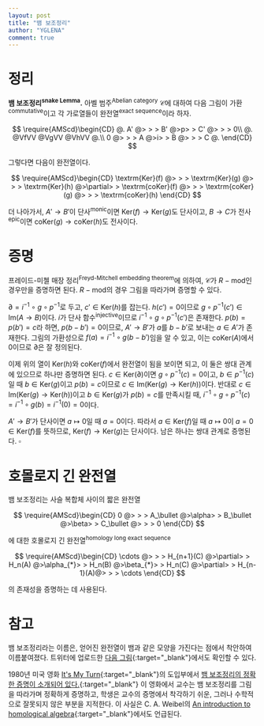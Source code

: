 ```yaml
---
layout: post
title: "뱀 보조정리"
author: "YGLENA"
comment: true
---
```

# 정리
**뱀 보조정리<sup>snake Lemma</sup>.** 아벨 범주<sup>Abelian category</sup> $\mathcal{C}$에 대하여 다음 그림이 가환<sup>commutative</sup>이고 각 가로열들이 완전열<sup>exact sequence</sup>이라 하자.

$$
\require{AMScd}\begin{CD}
  @.  A'  @> > >  B'  @>p> > C' @> > > 0\\
@.      @VfVV       @VgVV      @VhVV       @.\\
0 @> > >  A   @>i> >  B   @> > > C  @. 
\end{CD}
$$

그렇다면 다음이 완전열이다.

$$
\require{AMScd}\begin{CD}
\textrm{Ker}(f) @> > > \textrm{Ker}(g) @> > > \textrm{Ker}(h) @>\partial> > \textrm{coKer}(f) @> > > \textrm{coKer}(g) @> > > \textrm{coKer}(h)
\end{CD}
$$

더 나아가서, $A'\rightarrow B'$이 단사<sup>monic</sup>이면 $\mathrm{Ker}(f)\rightarrow \mathrm{Ker}(g)$도 단사이고, $B\rightarrow C$가 전사<sup>epic</sup>이면 $\mathrm{coKer}(g)\rightarrow \mathrm{coKer}(h)$도 전사이다.

# 증명
프레이드-미첼 매장 정리<sup>Freyd-Mitchell embedding theorem</sup>에 의하여, $\mathcal{C}$가 $R-\textrm{mod}$인 경우만을 증명하면 된다. $R-\textrm{mod}$의 경우 그림을 따라가며 증명할 수 있다.

$\partial=i^{-1}\circ g\circ p^{-1}$로 두고, $c'\in \mathrm{Ker}(h)$를 잡는다. $h(c')=0$이므로 $g\circ p^{-1}(c')\in\mathrm{Im}(A\rightarrow B)$이다. $i$가 단사 함수<sup>injective</sup>이므로 $i^{-1}\circ g\circ p^{-1}(c')$은 존재한다. $p(b)=p(b')=c$라 하면, $p(b-b')=0$이므로, $A'\rightarrow B'$가 $a$를 $b-b'$로 보내는 $a\in A'$가 존재한다. 그림의 가환성으로 $f(a)=i^{-1}\circ g(b-b')$임을 알 수 있고, 이는 $\mathrm{coKer}(A)$에서 0이므로 $\partial$은 잘 정의된다.

이제 위의 열이 $\mathrm{Ker}(h)$와 $\mathrm{coKer}(f)$에서 완전열이 됨을 보이면 되고, 이 둘은 쌍대 관계에 있으므로 하나만 증명하면 된다. $c\in \mathrm{Ker}(\partial)$이면 $g\circ p^{-1}(c)=0$이고, $b\in p^{-1}(c)$일 때 $b\in \mathrm{Ker}(g)$이고 $p(b)=c$이므로 $c\in \mathrm{Im}(\mathrm{Ker}(g)\rightarrow \mathrm{Ker}(h))$이다. 반대로 $c\in \mathrm{Im}(\mathrm{Ker}(g)\rightarrow \mathrm{Ker}(h))$이고 $b\in \mathrm{Ker}(g)$가 $p(b)=c$를 만족시킬 때, $i^{-1}\circ g\circ p^{-1}(c)=i^{-1}\circ g(b)=i^{-1}(0)=0$이다.

$A'\rightarrow B'$가 단사이면 $a\mapsto 0$일 때 $a=0$이다. 따라서 $a\in \mathrm{Ker}(f)$일 때 $a\mapsto 0$이 $a=0\in \mathrm{Ker}(f)$를 뜻하므로, $\mathrm{Ker}(f)\rightarrow \mathrm{Ker}(g)$는 단사이다. 남은 하나는 쌍대 관계로 증명된다. $\square$

# 호몰로지 긴 완전열
뱀 보조정리는 사슬 복합체 사이의 짧은 완전열

$$
\require{AMScd}\begin{CD}
0 @> > > A_\bullet @>\alpha> > B_\bullet @>\beta> > C_\bullet @> > > 0
\end{CD}
$$

에 대한 호몰로지 긴 완전열<sup>homology long exact sequence</sup>

$$
\require{AMScd}\begin{CD}
\cdots @> > > H_{n+1}(C) @>\partial> > H_n(A) @>\alpha_{*}> > H_n(B) @>\beta_{*}> > H_n(C) @>\partial> > H_{n-1}(A)@> > > \cdots
\end{CD}
$$

의 존재성을 증명하는 데 사용된다.

# 참고
뱀 보조정리라는 이름은, 얻어진 완전열이 뱀과 같은 모양을 가진다는 점에서 착안하여 이름붙여졌다. 트위터에 업로드한 [다음 그림](https://twitter.com/YGLENA/status/1156595340604108800){:target="_blank"}에서도 확인할 수 있다.

1980년 미국 영화 [It's My Turn](https://www.imdb.com/title/tt0080936/){:target="_blank"}의 도입부에서  [뱀 보조정리의 정확한 증명이 소개되어 있다.](https://www.youtube.com/watch?v=etbcKWEKnvg){:target="_blank"} 이 영화에서 교수는 뱀 보조정리를 그림을 따라가며 정확하게 증명하고, 학생은 교수의 증명에서 착각하기 쉬운, 그러나 수학적으로 잘못되지 않은 부분을 지적한다. 이 사실은 C. A. Weibel의 [An introduction to homological algebra](https://doi.org/10.1017/CBO9781139644136){:target="_blank"}에서도 언급된다.
